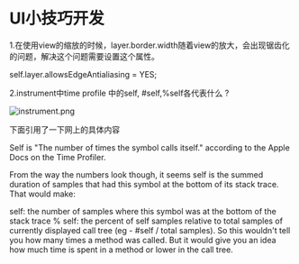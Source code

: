 # UI小技巧开发

1.在使用view的缩放的时候，layer.border.width随着view的放大，会出现锯齿化的问题，解决这个问题需要设置这个属性。

self.layer.allowsEdgeAntialiasing = YES;

2.instrument中time profile 中的self, #self,%self各代表什么 ?

![instrument.png](http://ww3.sinaimg.cn/small/937882b5gw1f5bufg4y6ej20cc0853zu.jpg)

下面引用了一下网上的具体内容

Self is "The number of times the symbol calls itself." according to the Apple Docs on the Time Profiler.

From the way the numbers look though, it seems self is the summed duration of samples that had this symbol at the bottom of its stack trace. That would make:

self: the number of samples where this symbol was at the bottom of the stack trace
% self: the percent of self samples relative to total samples of currently displayed call tree
(eg - #self / total samples).
So this wouldn't tell you how many times a method was called. But it would give you an idea how much time is spent in a method or lower in the call tree.



